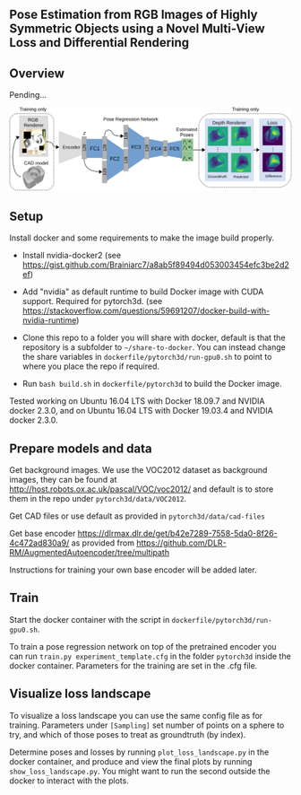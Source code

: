 ## Pose  Estimation  from  RGB  Images  of  Highly  Symmetric  Objects using  a  Novel  Multi-View  Loss  and  Differential  Rendering

## Overview

Pending...

<p align="center">
<img src='docs/overview.svg' width='800'>
<p>

## Setup

Install docker and some requirements to make the image build properly.

 - Install nvidia-docker2
 (see https://gist.github.com/Brainiarc7/a8ab5f89494d053003454efc3be2d2ef)

- Add "nvidia" as default runtime to build Docker image with CUDA support. Required for pytorch3d.
(see https://stackoverflow.com/questions/59691207/docker-build-with-nvidia-runtime)

- Clone this repo to a folder you will share with docker, default is that the repository is a subfolder to `~/share-to-docker`. You can instead change the share variables in `dockerfile/pytorch3d/run-gpu0.sh` to point to where you place the repo if required.

- Run `bash build.sh` in `dockerfile/pytorch3d` to build the Docker image.

Tested working on Ubuntu 16.04 LTS with Docker 18.09.7 and NVIDIA docker 2.3.0, and on Ubuntu 16.04 LTS with Docker 19.03.4 and NVIDIA docker 2.3.0.

## Prepare models and data

Get background images. We use the VOC2012 dataset as background images, they can be found at http://host.robots.ox.ac.uk/pascal/VOC/voc2012/ and default is to store them in the repo under `pytorch3d/data/VOC2012`.

Get CAD files or use default as provided in `pytorch3d/data/cad-files`

Get base encoder https://dlrmax.dlr.de/get/b42e7289-7558-5da0-8f26-4c472ad830a9/ as provided from https://github.com/DLR-RM/AugmentedAutoencoder/tree/multipath

Instructions for training your own base encoder will be added later.

## Train

Start the docker container with the script in `dockerfile/pytorch3d/run-gpu0.sh`.

To train a pose regression network on top of the pretrained encoder you can run `train.py experiment_template.cfg` in the folder `pytorch3d` inside the docker container. Parameters for the training are set in the .cfg file.

## Visualize loss landscape

To visualize a loss landscape you can use the same config file as for training. Parameters under `[Sampling]` set number of points on a sphere to try, and which of those poses to treat as groundtruth (by index).

Determine poses and losses by running `plot_loss_landscape.py` in the docker container, and produce and view the final plots by running `show_loss_landscape.py`. You might want to run the second outside the docker to interact with the plots.
